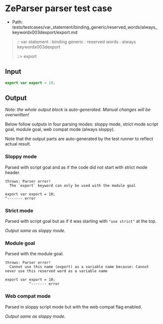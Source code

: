 # ZeParser parser test case

- Path: tests/testcases/var_statement/binding_generic/reserved_words/always_keywordx003dexport/export.md

> :: var statement : binding generic : reserved words : always keywordx003dexport
>
> ::> export

## Input

`````js
export var export = 10;
`````

## Output

_Note: the whole output block is auto-generated. Manual changes will be overwritten!_

Below follow outputs in four parsing modes: sloppy mode, strict mode script goal, module goal, web compat mode (always sloppy).

Note that the output parts are auto-generated by the test runner to reflect actual result.

### Sloppy mode

Parsed with script goal and as if the code did not start with strict mode header.

`````
throws: Parser error!
  The `export` keyword can only be used with the module goal

export var export = 10;
^------- error
`````

### Strict mode

Parsed with script goal but as if it was starting with `"use strict"` at the top.

_Output same as sloppy mode._

### Module goal

Parsed with the module goal.

`````
throws: Parser error!
  Cannot use this name (export) as a variable name because: Cannot never use this reserved word as a variable name

export var export = 10;
           ^------- error
`````


### Web compat mode

Parsed in sloppy script mode but with the web compat flag enabled.

_Output same as sloppy mode._
